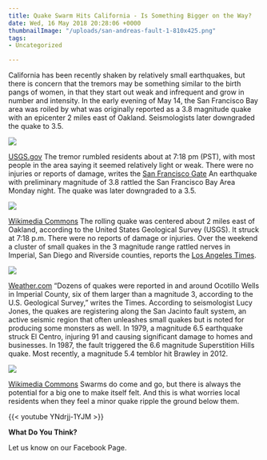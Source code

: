 ```yaml
---
title: Quake Swarm Hits California - Is Something Bigger on the Way?
date: Wed, 16 May 2018 20:28:06 +0000
thumbnailImage: "/uploads/san-andreas-fault-1-810x425.png"
tags:
- Uncategorized

---
```

California has been recently shaken by relatively small earthquakes, but there is concern that the tremors may be something similar to the birth pangs of women, in that they start out weak and infrequent and grow in number and intensity. In the early evening of May 14, the San Francisco Bay area was roiled by what was originally reported as a 3.8 magnitude quake with an epicenter 2 miles east of Oakland. Seismologists later downgraded the quake to 3.5. 

![](http://newsattorneys.staging.wpengine.com/wp-content/uploads/2018/05/oakland-shake-map.jpg) 

[USGS.gov](https://earthquake.usgs.gov/earthquakes/eventpage/nc73016050#shakemap) The tremor rumbled residents about at 7:18 pm (PST), with most people in the area saying it seemed relatively light or weak. There were no injuries or reports of damage, writes the [San Francisco Gate](https://www.sfgate.com/bayarea/article/Magnitude-3-8-earthquake-shakes-San-Francisco-Bay-12914445.php) An earthquake with preliminary magnitude of 3.8 rattled the San Francisco Bay Area Monday night. The quake was later downgraded to a 3.5. 

![](http://newsattorneys.staging.wpengine.com/wp-content/uploads/2018/05/SanAndreas-fault-wiki-commons-1.jpg) 

[Wikimedia Commons](https://commons.wikimedia.org/wiki/File:Aerial-SanAndreas-CarrizoPlain.jpg) The rolling quake was centered about 2 miles east of Oakland, according to the United States Geological Survey (USGS). It struck at 7:18 p.m. There were no reports of damage or injuries. Over the weekend a cluster of small quakes in the 3 magnitude range rattled nerves in Imperial, San Diego and Riverside counties, reports the [Los Angeles Times](http://www.latimes.com/local/lanow/la-me-quakes-imperial-20180513-story.html). 

![](http://newsattorneys.staging.wpengine.com/wp-content/uploads/2018/05/california-quake-map-weather-1024x576.jpg) 

[Weather.com](https://dsx.weather.com//util/image/w/haywar10_0.jpg?v=at&w=485&h=273&api=7db9fe61-7414-47b5-9871-e17d87b8b6a0) “Dozens of quakes were reported in and around Ocotillo Wells in Imperial County, six of them larger than a magnitude 3, according to the U.S. Geological Survey,” writes the Times. According to seismologist Lucy Jones, the quakes are registering along the San Jacinto fault system, an active seismic region that often unleashes small quakes but is noted for producing some monsters as well. In 1979, a magnitude 6.5 earthquake struck El Centro, injuring 91 and causing significant damage to homes and businesses. In 1987, the fault triggered the 6.6 magnitude Superstition Hills quake. Most recently, a magnitude 5.4 temblor hit Brawley in 2012. 

![](http://newsattorneys.staging.wpengine.com/wp-content/uploads/2018/05/Earthquake_damage_in_Jacmel_2010-01-17_3-2-1024x683.jpg) 

[Wikimedia Commons](https://commons.wikimedia.org/wiki/File:Earthquake_damage_in_Jacmel_2010-01-17_3.jpg) Swarms do come and go, but there is always the potential for a big one to make itself felt. And this is what worries local residents when they feel a minor quake ripple the ground below them. 

{{< youtube YNdrjj-1YJM >}}

**What Do You Think?**

Let us know on our Facebook Page.